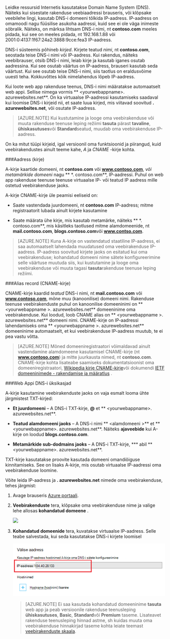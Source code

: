 Leidke ressursid Internetis kasutatakse Domain Name System (DNS). Näiteks kui sisestate rakenduse veebiaadressi brauseris, või klõpsake veebilehe lingi, kasutab DNS-i domeeni tõlkida IP-aadress. IP-aadress on omamoodi nagu füüsilise asukoha aadressi, kuid see ei ole väga inimeste sõbralik. Näiteks, on märksa lihtsam DNS-i nimi, nt **contoso.com** meeles pidada, kui see on meeles pidada, nt 192.168.1.88 või 2001:0:4137:1f67:24a2:3888:9cce:fea3 IP-aadress.

DNS-i süsteemis põhineb *kirjed*. Kirjete teatud *nimi*, nt **contoso.com**, seostada teise DNS-i nimi või IP-aadress. Kui rakendus, näiteks veebibrauser, otsib DNS-i nimi, leiab kirje ja kasutab iganes osutab aadressina. Kui see osutab väärtus on IP-aadress, brauseri kasutab seda väärtust. Kui see osutab teise DNS-i nimi, siis taotlus on eraldusvõime uuesti teha. Kokkuvõttes kõik nimelahendus lõpeb IP-aadress.

Kui loote web app rakenduse teenus, DNS-i nimi määratakse automaatselt web appi. Sellise nimega vormis ** &lt;yourwebappname&gt;. azurewebsites.net**. On ka virtuaalse IP-aadressi kasutamiseks saadaval kui loomise DNS-i kirjeid nii, et saate luua kirjed, mis viitavad soovitud **. azurewebsites.net**, või osutate IP-aadress.

> [AZURE.NOTE] Kui kustutamine ja looge oma veebirakenduse või muuta rakenduse teenuse leping režiimi **tasuta** pärast **tavaline**, **ühiskasutuses**või **Standard**seatud, muudab oma veebirakenduse IP-aadress.

On ka mitut tüüpi kirjeid, igal versioonil oma funktsioonid ja piirangud, kuid veebirakendustes ainult teeme kahe, *A* ja *CNAME* -kirje kohta.

###<a name="address-record-a-record"></a>Aadress (kirje)

A-kirje kaartide domeeni, nt **contoso.com** või **www.contoso.com**, *või metamärkide domeeni* nagu ** \*. contoso.com**, IP-aadressi. Puhul on web app rakenduse teenuse teenuse virtuaalse IP- või teatud IP aadress mille ostetud veebirakenduse jaoks.

A-kirje CNAME-kirje üle peamisi eeliseid on:

* Saate vastendada juurdomeeni, nt **contoso.com** IP-aadress; mitme registraatorit lubada ainult kirjete kasutamine

* Saate määrata ühe kirje, mis kasutab metamärke, näiteks ** \*. contoso.com**, mis käsitleks taotlused mitme alamdomeenide, nt **mail.contoso.com**, **blogs.contoso.com**või **www.contso.com**.

> [AZURE.NOTE] Kuna A-kirje on vastendatud staatiline IP-aadress, ei saa automaatselt lahendada muudatused oma veebirakenduse IP-aadress. IP-aadress soovitud kirjete jaoks on esitatud kui oma veebirakenduse; kohandatud domeeni nime sätete konfigureerimine selle väärtuse muutuda siis, kui kustutamine ja looge oma veebirakenduse või muuta tagasi **tasuta**rakenduse teenuse leping režiimi.

###<a name="alias-record-cname-record"></a>Alias record (CNAME-kirje)

CNAME-kirje kaardid *teatud* DNS-i nimi, nt **mail.contoso.com** või **www.contoso.com**, mõne muu (kanoonilise) domeeni nimi. Rakenduse teenuse veebirakenduste puhul on kanoonilise domeeninimi on ** &lt;yourwebappname >. azurewebsites.net** domeeninime oma veebirakenduse. Kui loodud, loob CNAME alias on ** &lt;yourwebappname >. azurewebsites.net** domeeni nimi. CNAME-kirje on IP-aadressi lahendamiseks oma ** &lt;yourwebappname >. azurewebsites.net** domeeninime automaatselt, et kui veebirakenduse IP-aadress muutub, te ei pea vastu võtta.

> [AZURE.NOTE] Mõned domeeniregistraatori võimaldavad ainult vastendamine alamdomeene kasutamisel CNAME-kirje (nt **www.contoso.com**) ja mitte juurkausta nimed, nt **contoso.com**. CNAME-kirje kohta lisateabe saamiseks dokumentatsioonist oma domeeniregistraatori, <a href="http://en.wikipedia.org/wiki/CNAME_record">Wikipedia kirje CNAME-kirje</a>või dokumendi <a href="http://tools.ietf.org/html/rfc1035">IETF domeeninimede - rakendamise ja määratlus</a> .

###<a name="web-app-dns-specifics"></a>Web Appi DNS-i üksikasjad

A-kirje kasutamine veebirakenduste jaoks on vaja esmalt looma ühte järgmistest TXT-kirjed:

* **Et juurdomeeni** – A DNS-i TXT-kirje, **@** et ** &lt;yourwebappname&gt;. azurewebsites.net**.

* **Teatud alamdomeeni jaoks** – A DNS-i nimi ** &lt;alamdomeeni >** et ** &lt;yourwebappname&gt;. azurewebsites.net**. Näiteks **ajaveebide** kui A-kirje on loodud **blogs.contoso.com**.

* **Metamärkide sub-dodmains jaoks** – A DNS-i TXT-kirje, *** abil ** &lt;yourwebappname&gt;. azurewebsites.net**.

TXT-kirje kasutatakse proovite kasutada domeeni omandiõiguse kinnitamiseks. See on lisaks A-kirje, mis osutab virtuaalse IP-aadressi oma veebirakenduse loomine.

Võite leida IP-aadress ja **. azurewebsites.net** nimede oma veebirakenduse, tehes järgmist:

1. Avage brauseris [Azure portaali](https://portal.azure.com).

2. **Veebirakenduste** tera, klõpsake oma veebirakenduse nime ja valige lehe allosas **kohandatud domeene** .

    ![](./media/custom-dns-web-site/dncmntask-cname-6.png)

3. **Kohandatud domeenide** tera, kuvatakse virtuaalse IP-aadress. Selle teabe salvestada, kui seda kasutatakse DNS-i kirjete loomisel

    ![](./media/custom-dns-web-site/virtual-ip-address.png)

    > [AZURE.NOTE] Ei saa kasutada kohandatud domeeninime **tasuta** web app ja peab versioonile rakenduse teenusleping **ühiskasutuses**, **Basic**, **Standard**või **Premium** taseme. Lisateavet rakenduse teenusleping hinnad astme, sh kuidas muuta oma veebirakenduse hinnakirjad taseme kohta leiate teemast [veebirakenduste skaala](../articles/web-sites-scale.md).
